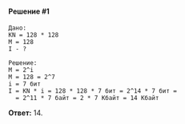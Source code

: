 #### Решение #1
```
Дано:
KN = 128 * 128
M = 128
I - ?

Решение:
M = 2^i
M = 128 = 2^7
i = 7 бит
I = KN * i = 128 * 128 * 7 бит = 2^14 * 7 бит =
  = 2^11 * 7 байт = 2 * 7 Кбайт = 14 Кбайт
```

**Ответ:** 14.
